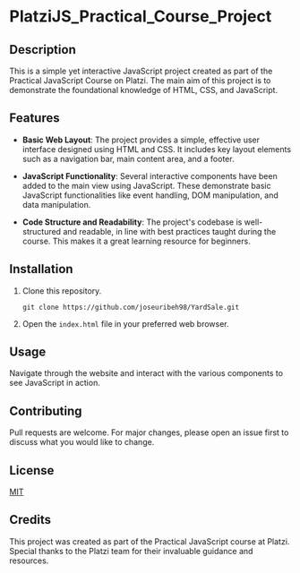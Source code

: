 # PlatziJS_Practical_Course_Project

## Description
This is a simple yet interactive JavaScript project created as part of the Practical JavaScript Course on Platzi. The main aim of this project is to demonstrate the foundational knowledge of HTML, CSS, and JavaScript.

## Features

- **Basic Web Layout**: The project provides a simple, effective user interface designed using HTML and CSS. It includes key layout elements such as a navigation bar, main content area, and a footer.

- **JavaScript Functionality**: Several interactive components have been added to the main view using JavaScript. These demonstrate basic JavaScript functionalities like event handling, DOM manipulation, and data manipulation.

- **Code Structure and Readability**: The project's codebase is well-structured and readable, in line with best practices taught during the course. This makes it a great learning resource for beginners.

## Installation

1. Clone this repository.
    ```
    git clone https://github.com/joseuribeh98/YardSale.git
    ```

2. Open the `index.html` file in your preferred web browser.

## Usage

Navigate through the website and interact with the various components to see JavaScript in action.

## Contributing

Pull requests are welcome. For major changes, please open an issue first to discuss what you would like to change.

## License

[MIT](https://choosealicense.com/licenses/mit/)

## Credits

This project was created as part of the Practical JavaScript course at Platzi. Special thanks to the Platzi team for their invaluable guidance and resources.
